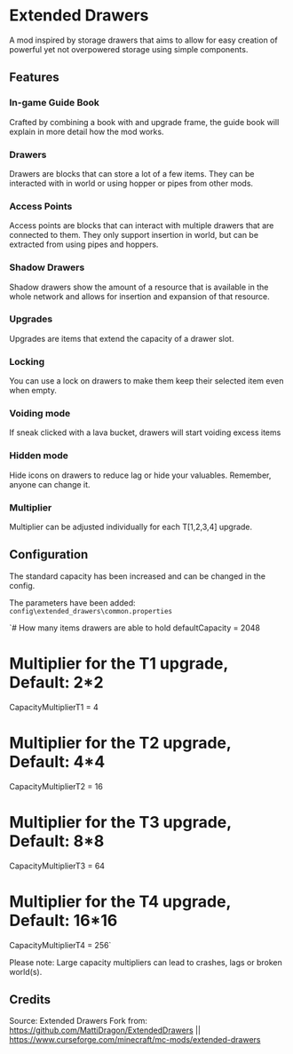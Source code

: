 # Extended Drawers

A mod inspired by storage drawers that aims to allow for easy creation of powerful yet not
overpowered storage using simple components.

## Features
### In-game Guide Book
Crafted by combining a book with and upgrade frame, the guide book will explain in more detail how the mod works.

### Drawers
Drawers are blocks that can store a lot of a few items. They can be interacted with in world or using hopper or pipes from other mods.

### Access Points
Access points are blocks that can interact with multiple drawers that are connected to them. 
They only support insertion in world, but can be extracted from using pipes
and hoppers.

### Shadow Drawers
Shadow drawers show the amount of a resource that is available in the whole network and allows
for insertion and expansion of that resource.

### Upgrades
Upgrades are items that extend the capacity of a drawer slot. 

### Locking
You can use a lock on drawers to make them keep their selected item even when empty.

### Voiding mode
If sneak clicked with a lava bucket, drawers will start voiding excess items

### Hidden mode
Hide icons on drawers to reduce lag or hide your valuables. Remember, anyone can change it.

### Multiplier
Multiplier can be adjusted individually for each T[1,2,3,4] upgrade.

## Configuration

The standard capacity has been increased and can be changed in the config.

The parameters have been added:
`config\extended_drawers\common.properties`

`# How many items drawers are able to hold
defaultCapacity = 2048
# Multiplier for the T1 upgrade, Default: 2*2
CapacityMultiplierT1 = 4
# Multiplier for the T2 upgrade, Default: 4*4
CapacityMultiplierT2 = 16
# Multiplier for the T3 upgrade, Default: 8*8
CapacityMultiplierT3 = 64
# Multiplier for the T4 upgrade, Default: 16*16
CapacityMultiplierT4 = 256`

Please note: Large capacity multipliers can lead to crashes, lags or broken world(s).

## Credits
Source: Extended Drawers
Fork from: https://github.com/MattiDragon/ExtendedDrawers || https://www.curseforge.com/minecraft/mc-mods/extended-drawers
